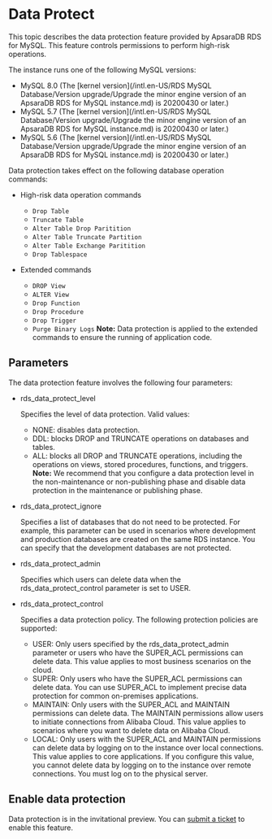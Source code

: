# Data Protect

This topic describes the data protection feature provided by ApsaraDB RDS for MySQL. This feature controls permissions to perform high-risk operations.

The instance runs one of the following MySQL versions:

-   MySQL 8.0 \(The [kernel version](/intl.en-US/RDS MySQL Database/Version upgrade/Upgrade the minor engine version of an ApsaraDB RDS for MySQL instance.md) is 20200430 or later.\)
-   MySQL 5.7 \(The [kernel version](/intl.en-US/RDS MySQL Database/Version upgrade/Upgrade the minor engine version of an ApsaraDB RDS for MySQL instance.md) is 20200430 or later.\)
-   MySQL 5.6 \(The [kernel version](/intl.en-US/RDS MySQL Database/Version upgrade/Upgrade the minor engine version of an ApsaraDB RDS for MySQL instance.md) is 20200430 or later.\)

Data protection takes effect on the following database operation commands:

-   High-risk data operation commands
    -   `Drop Table`
    -   `Truncate Table`
    -   `Alter Table Drop Paritition`
    -   `Alter Table Truncate Partition`
    -   `Alter Table Exchange Paritition`
    -   `Drop Tablespace`
-   Extended commands

    -   `DROP View`
    -   `ALTER View`
    -   `Drop Function`
    -   `Drop Procedure`
    -   `Drop Trigger`
    -   `Purge Binary Logs`
    **Note:** Data protection is applied to the extended commands to ensure the running of application code.


## Parameters

The data protection feature involves the following four parameters:

-   rds\_data\_protect\_level

    Specifies the level of data protection. Valid values:

    -   NONE: disables data protection.
    -   DDL: blocks DROP and TRUNCATE operations on databases and tables.
    -   ALL: blocks all DROP and TRUNCATE operations, including the operations on views, stored procedures, functions, and triggers.
    **Note:** We recommend that you configure a data protection level in the non-maintenance or non-publishing phase and disable data protection in the maintenance or publishing phase.

-   rds\_data\_protect\_ignore

    Specifies a list of databases that do not need to be protected. For example, this parameter can be used in scenarios where development and production databases are created on the same RDS instance. You can specify that the development databases are not protected.

-   rds\_data\_protect\_admin

    Specifies which users can delete data when the rds\_data\_protect\_control parameter is set to USER.

-   rds\_data\_protect\_control

    Specifies a data protection policy. The following protection policies are supported:

    -   USER: Only users specified by the rds\_data\_protect\_admin parameter or users who have the SUPER\_ACL permissions can delete data. This value applies to most business scenarios on the cloud.
    -   SUPER: Only users who have the SUPER\_ACL permissions can delete data. You can use SUPER\_ACL to implement precise data protection for common on-premises applications.
    -   MAINTAIN: Only users with the SUPER\_ACL and MAINTAIN permissions can delete data. The MAINTAIN permissions allow users to initiate connections from Alibaba Cloud. This value applies to scenarios where you want to delete data on Alibaba Cloud.
    -   LOCAL: Only users with the SUPER\_ACL and MAINTAIN permissions can delete data by logging on to the instance over local connections. This value applies to core applications. If you configure this value, you cannot delete data by logging on to the instance over remote connections. You must log on to the physical server.

## Enable data protection

Data protection is in the invitational preview. You can [submit a ticket](https://workorder-intl.console.aliyun.com/#/ticket/createIndex) to enable this feature.

